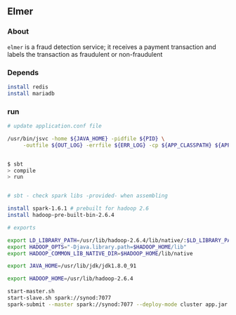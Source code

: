 ## Elmer


### About

```elmer``` is a fraud detection service; it receives a payment transaction and labels the transaction as fraudulent or 
non-fraudulent


### Depends

```bash
install redis
install mariadb
```

### run

```bash
# update application.conf file

/usr/bin/jsvc -home ${JAVA_HOME} -pidfile ${PID} \
     -outfile ${OUT_LOG} -errfile ${ERR_LOG} -cp ${APP_CLASSPATH} ${APP_CLASS}
```

```bash

$ sbt
> compile
> run
```


```bash

# sbt - check spark libs -provided- when assembling

install spark-1.6.1 # prebuilt for hadoop 2.6
install hadoop-pre-built-bin-2.6.4

# exports

export LD_LIBRARY_PATH=/usr/lib/hadoop-2.6.4/lib/native/:$LD_LIBRARY_PATH
export HADOOP_OPTS="-Djava.library.path=$HADOOP_HOME/lib"
export HADOOP_COMMON_LIB_NATIVE_DIR=$HADOOP_HOME/lib/native

export JAVA_HOME=/usr/lib/jdk/jdk1.8.0_91

export HADOOP_HOME=/usr/lib/hadoop-2.6.4

start-master.sh
start-slave.sh spark://synod:7077
spark-submit --master spark://synod:7077 --deploy-mode cluster app.jar
```
